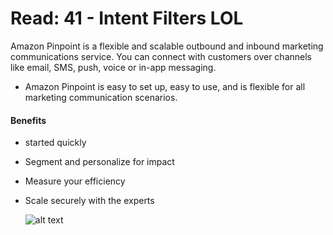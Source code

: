 # Read: 41 - Intent Filters LOL  

Amazon Pinpoint is a flexible and scalable outbound and inbound marketing communications service. You can connect with customers over channels like email, SMS, push,
voice or in-app messaging.  
  
- Amazon Pinpoint is easy to set up, easy to use, and is flexible for all marketing communication scenarios.  

#### Benefits  

- started quickly  
- Segment and personalize for impact  
- Measure your efficiency  
- Scale securely with the experts  

	![alt text](<img width="1181" alt="Product-page-diagram_Amazon-Pinpoint-with-Journeys-@2x 59f755aedb4ea26ddbdeade13529046129c3d7a1" src="https://user-images.githubusercontent.com/97670198/172103748-f1afff65-09c9-47db-86be-92620d903e76.png">)




  
